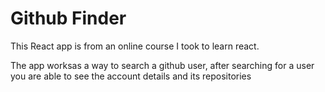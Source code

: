 # Github Finder

This React app is from an online course I took to learn react.

The app worksas a way to search a github user, after searching for a user you are able to see the account details and its repositories
